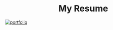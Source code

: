 <h1 align="center">My Resume</h1>

[![portfolio](https://cdn.loom.com/sessions/thumbnails/8d55d78859ae4e6db08099f56661b5d9-with-play.gif)](https://www.loom.com/share/8d55d78859ae4e6db08099f56661b5d9 "portfolio")



